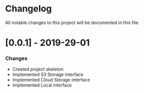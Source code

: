 # Changelog
All notable changes to this project will be documented in this file.

# [0.0.1] - 2019-29-01
### Changes
- Created project skeleton
- Implemented S3 Storage interface 
- Implemented Cloud Storage interface
- Implemented Local interface 
